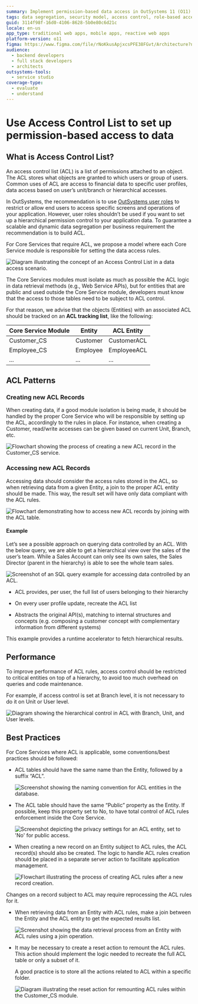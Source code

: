 ```yaml
---
summary: Implement permission-based data access in OutSystems 11 (O11) using Access Control Lists (ACL) for dynamic and scalable data segregation.
tags: data segregation, security model, access control, role-based access control, data access control
guid: 3114f98f-16d0-4106-8628-5b0e80c6d21c
locale: en-us
app_type: traditional web apps, mobile apps, reactive web apps
platform-version: o11
figma: https://www.figma.com/file/rNoKkusApjxcsPFE38FGvt/Architecture?node-id=147:337
audience:
  - backend developers
  - full stack developers
  - architects
outsystems-tools:
  - service studio
coverage-type:
  - evaluate
  - understand
---
```


# Use Access Control List to set up permission-based access to data

## What is Access Control List?

An access control list (ACL) is a list of permissions attached to an object. The ACL stores what objects are granted to which users or group of users. Common uses of ACL are access to financial data to specific user profiles, data access based on user’s unit/branch or hierarchical accesses.

In OutSystems, the recommendation is to use [OutSystems user roles](https://success.outsystems.com/Documentation/11/Developing_an_Application/Secure_the_Application/User_Roles) to restrict or allow end users to access specific screens and operations of your application. 
However, user roles shouldn’t be used if you want to set up a hierarchical permission control to your application data. To guarantee a scalable and dynamic data segregation per business requirement the recommendation is to build ACL.

For Core Services that require ACL, we propose a model where each Core Service module is responsible for setting the data access rules.

![Diagram illustrating the concept of an Access Control List in a data access scenario.](images/access-control-list.png "Access Control List Diagram")

The Core Services modules must isolate as much as possible the ACL logic in data retrieval methods (e.g., Web Service APIs), but for entities that are public and used outside the Core Service module, developers must know that the access to those tables need to be subject to ACL control.

For that reason, we advise that the objects (Entities) with an associated ACL should be tracked on an **ACL tracking list**, like the following:

|Core Service Module|Entity|ACL Entity|
|---|---|---|
|Customer_CS|Customer|CustomerACL|
|Employee_CS|Employee|EmployeeACL|
|...|...|...|

## ACL Patterns

### Creating new ACL Records

When creating data, if a good module isolation is being made, it should be handled by the proper Core Service who will be responsible by setting up the ACL, accordingly to the rules in place. For instance, when creating a Customer, read/write accesses can be given based on current Unit, Branch, etc.

![Flowchart showing the process of creating a new ACL record in the Customer_CS service.](images/creating-new-acl-record.png "Creating New ACL Record Process")

### Accessing new ACL Records

Accessing data should consider the access rules stored in the ACL, so when retrieving data from a given Entity, a join to the proper ACL entity should be made. This way, the result set will have only data compliant with the ACL rules.

![Flowchart demonstrating how to access new ACL records by joining with the ACL table.](images/accessing-new-acl-records.png "Accessing New ACL Records Process")

#### Example

Let’s see a possible approach on querying data controlled by an ACL.
With the below query, we are able to get a hierarchical view over the sales of the user’s team. While a Sales Account can only see its own sales, the Sales Director (parent in the hierarchy) is able to see the whole team sales.

![Screenshot of an SQL query example for accessing data controlled by an ACL.](images/acl-example.png "ACL Query Example") 

* ACL provides, per user, the full list of users belonging to their hierarchy

* On every user profile update, recreate the ACL list

* Abstracts the original API(s), matching to internal structures and concepts (e.g. composing a customer concept with complementary information from different systems)


<div class="info" markdown="1">

This example provides a runtime accelerator to fetch hierarchical results.

</div>

## Performance

To improve performance of ACL rules, access control should be restricted to critical entities on top of a hierarchy, to avoid too much overhead on queries and code maintenance. 

For example, if access control is set at Branch level, it is not necessary to do it on Unit or User level.

![Diagram showing the hierarchical control in ACL with Branch, Unit, and User levels.](images/acl-hierarchical-example.png "ACL Hierarchical Control Diagram")

## Best Practices

For Core Services where ACL is applicable, some conventions/best practices should be followed:

* ACL tables should have the same name than the Entity, followed by a suffix “ACL”.

    ![Screenshot showing the naming convention for ACL entities in the database.](images/acl-entity.png "ACL Entity Naming Convention")

* The ACL table should have the same “Public” property as the Entity. If possible, keep this property set to No, to have total control of ACL rules enforcement inside the Core Service.

    ![Screenshot depicting the privacy settings for an ACL entity, set to 'No' for public access.](images/acl-entity-private.png "ACL Entity Privacy Settings")

* When creating a new record on an Entity subject to ACL rules, the ACL record(s) should also be created. The logic to handle ACL rules creation should be placed in a separate server action to facilitate application management.

    ![Flowchart illustrating the process of creating ACL rules after a new record creation.](images/create-acl-logic.png "Create ACL Logic Flowchart")

<div class="info" markdown="1">

Changes on a record subject to ACL may require reprocessing the ACL rules for it.

</div>

* When retrieving data from an Entity with ACL rules, make a join between the Entity and the ACL entity to get the expected results list.

    ![Screenshot showing the data retrieval process from an Entity with ACL rules using a join operation.](images/retrieving-acl-data.png "Retrieving Data with ACL Rules")

* It may be necessary to create a reset action to remount the ACL rules. This action should implement the logic needed to recreate the full ACL table or only a subset of it.

    A good practice is to store all the actions related to ACL within a specific folder.

    ![Diagram illustrating the reset action for remounting ACL rules within the Customer_CS module.](images/acl-reset.png "ACL Reset Action Diagram")
